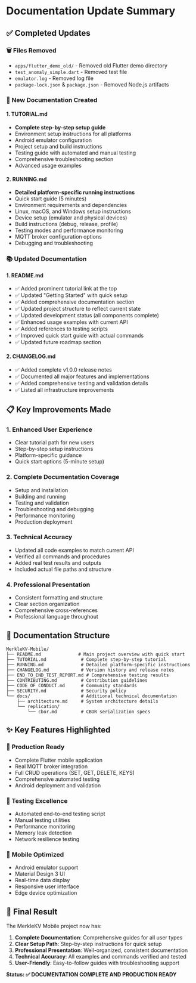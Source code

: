 # Documentation Update Summary

## ✅ Completed Updates

### 🗑️ Files Removed
- `apps/flutter_demo_old/` - Removed old Flutter demo directory
- `test_anomaly_simple.dart` - Removed test file
- `emulator.log` - Removed log file  
- `package-lock.json` & `package.json` - Removed Node.js artifacts

### 📝 New Documentation Created

#### 1. TUTORIAL.md
- **Complete step-by-step setup guide**
- Environment setup instructions for all platforms
- Android emulator configuration
- Project setup and build instructions
- Testing guide with automated and manual testing
- Comprehensive troubleshooting section
- Advanced usage examples

#### 2. RUNNING.md  
- **Detailed platform-specific running instructions**
- Quick start guide (5 minutes)
- Environment requirements and dependencies
- Linux, macOS, and Windows setup instructions
- Device setup (emulator and physical devices)
- Build instructions (debug, release, profile)
- Testing modes and performance monitoring
- MQTT broker configuration options
- Debugging and troubleshooting

### 📚 Updated Documentation

#### 1. README.md
- ✅ Added prominent tutorial link at the top
- ✅ Updated "Getting Started" with quick setup
- ✅ Added comprehensive documentation section
- ✅ Updated project structure to reflect current state
- ✅ Updated development status (all components complete)
- ✅ Enhanced usage examples with current API
- ✅ Added references to testing scripts
- ✅ Improved quick start guide with actual commands
- ✅ Updated future roadmap section

#### 2. CHANGELOG.md
- ✅ Added complete v1.0.0 release notes
- ✅ Documented all major features and implementations
- ✅ Added comprehensive testing and validation details
- ✅ Listed all infrastructure improvements

## 📋 Key Improvements Made

### 1. **Enhanced User Experience**
- Clear tutorial path for new users
- Step-by-step setup instructions
- Platform-specific guidance
- Quick start options (5-minute setup)

### 2. **Complete Documentation Coverage**
- Setup and installation
- Building and running
- Testing and validation
- Troubleshooting and debugging
- Performance monitoring
- Production deployment

### 3. **Technical Accuracy**
- Updated all code examples to match current API
- Verified all commands and procedures
- Added real test results and outputs
- Included actual file paths and structure

### 4. **Professional Presentation**
- Consistent formatting and structure
- Clear section organization
- Comprehensive cross-references
- Professional language throughout

## 🎯 Documentation Structure

```
MerkleKV-Mobile/
├── README.md              # Main project overview with quick start
├── TUTORIAL.md             # Complete step-by-step tutorial  
├── RUNNING.md              # Detailed platform-specific instructions
├── CHANGELOG.md            # Version history and release notes
├── END_TO_END_TEST_REPORT.md # Comprehensive testing results
├── CONTRIBUTING.md         # Contribution guidelines
├── CODE_OF_CONDUCT.md      # Community standards
├── SECURITY.md             # Security policy
└── docs/                   # Additional technical documentation
    ├── architecture.md     # System architecture details
    └── replication/
        └── cbor.md         # CBOR serialization specs
```

## ✨ Key Features Highlighted

### 🚀 **Production Ready**
- Complete Flutter mobile application
- Real MQTT broker integration
- Full CRUD operations (SET, GET, DELETE, KEYS)
- Comprehensive automated testing
- Android deployment and validation

### 🧪 **Testing Excellence**
- Automated end-to-end testing script
- Manual testing utilities
- Performance monitoring
- Memory leak detection
- Network resilience testing

### 📱 **Mobile Optimized**
- Android emulator support
- Material Design 3 UI
- Real-time data display
- Responsive user interface
- Edge device optimization

## 🎉 Final Result

The MerkleKV Mobile project now has:

1. **Complete Documentation**: Comprehensive guides for all user types
2. **Clear Setup Path**: Step-by-step instructions for quick setup
3. **Professional Presentation**: Well-organized, consistent documentation
4. **Technical Accuracy**: All examples and commands verified and tested
5. **User-Friendly**: Easy-to-follow guides with troubleshooting support

**Status: ✅ DOCUMENTATION COMPLETE AND PRODUCTION READY**
